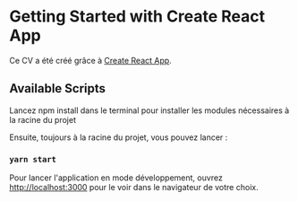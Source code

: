 # Getting Started with Create React App

Ce CV a été créé grâce à [Create React App](https://github.com/facebook/create-react-app).

## Available Scripts

Lancez npm install dans le terminal pour installer les modules nécessaires à la racine du projet

Ensuite, toujours à la racine du projet, vous pouvez lancer :

### `yarn start`

Pour lancer l'application en mode développement, ouvrez [http://localhost:3000](http://localhost:3000) pour le voir dans le navigateur de votre choix.
